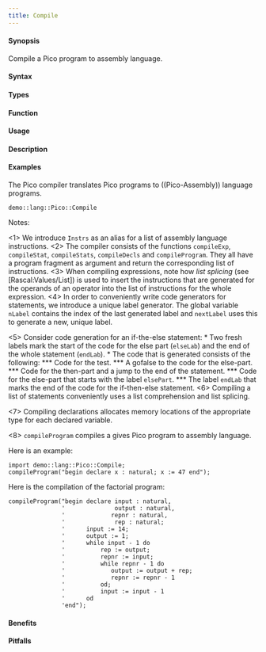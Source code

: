 ```yaml
---
title: Compile
---
```


#### Synopsis

Compile a Pico program to assembly language.

#### Syntax

#### Types

#### Function
       
#### Usage

#### Description

#### Examples

The Pico compiler translates Pico programs to ((Pico-Assembly)) language programs.

```rascal-include
demo::lang::Pico::Compile
```

                
Notes:

<1> We introduce `Instrs` as an alias for a list of assembly language instructions.
<2> The compiler consists of the functions `compileExp`, `compileStat`, `compileStats`, `compileDecls` and `compileProgram`.
    They all have a program fragment as argument and return the corresponding list of instructions.
<3> When compiling expressions, note how _list splicing_ (see [Rascal:Values/List]) is used to insert the instructions that are generated for the operands of an operator into the list of instructions for the whole expression.
<4> In order to conveniently write code generators for statements, we introduce a unique label generator. The global variable `nLabel` contains
    the index of the last generated label and `nextLabel` uses this to generate a new, unique label.

<5> Consider code generation for an if-the-else statement:
    *  Two fresh labels mark the start of the code for the else part (`elseLab`) and the end of the whole statement (`endLab`).
    *  The code that is generated consists of the following:
        ***  Code for the test.
        ***  A gofalse to the code for the else-part.
        ***  Code for the then-part and a jump to the end of the statement.
        ***  Code for the else-part that starts with the label `elsePart`.
        ***  The label `endLab` that marks the end of the code for the if-then-else statement.
<6>  Compiling a list of statements conveniently uses a list comprehension and list splicing.

<7>  Compiling declarations allocates memory locations of the appropriate type for each declared variable.

<8>  `compileProgram` compiles a gives Pico program to assembly language.


Here is an example:
```rascal-shell
import demo::lang::Pico::Compile;
compileProgram("begin declare x : natural; x := 47 end");
```
Here is the compilation of the factorial program:
```rascal-shell,continue
compileProgram("begin declare input : natural,  
               '              output : natural,           
               '             repnr : natural,
               '              rep : natural;
               '      input := 14;
               '      output := 1;
               '      while input - 1 do        
               '          rep := output;
               '          repnr := input;
               '          while repnr - 1 do
               '             output := output + rep;
               '             repnr := repnr - 1
               '          od;
               '          input := input - 1
               '      od
               'end");
```

#### Benefits

#### Pitfalls

